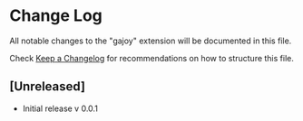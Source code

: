 # Change Log

All notable changes to the "gajoy" extension will be documented in this file.

Check [Keep a Changelog](http://keepachangelog.com/) for recommendations on how to structure this file.

## [Unreleased]

- Initial release v 0.0.1
